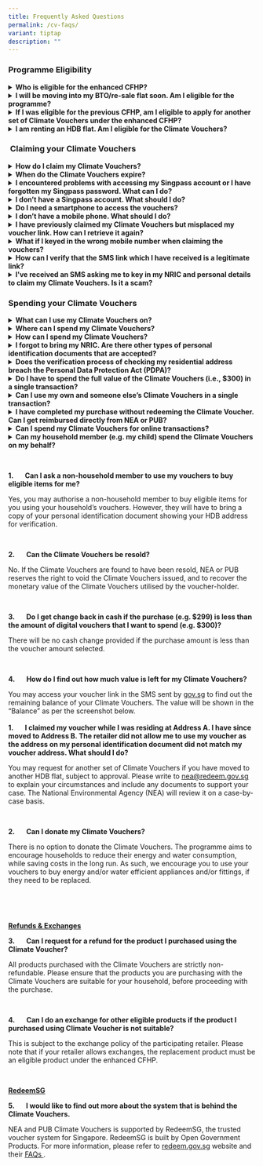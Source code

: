 ```yaml
---
title: Frequently Asked Questions
permalink: /cv-faqs/
variant: tiptap
description: ""
---
```

<h3>Programme Eligibility</h3>
<div data-type="detailGroup" class="isomer-accordion isomer-accordion-white">
<details class="isomer-details">
<summary><strong>Who is eligible for the enhanced CFHP?</strong>
</summary>
<div data-type="detailsContent" class="isomer-details-content">
<p>Each HDB household is only entitled to one set of vouchers. To be eligible
for the enhanced CFHP vouchers, the following needs to be met :</p>
<ul data-tight="true" class="tight">
<li>
<p>You are a Singapore Citizen or Permanent Resident, and &nbsp;&nbsp;&nbsp;&nbsp;&nbsp;&nbsp;&nbsp;&nbsp;&nbsp;&nbsp;</p>
</li>
<li>
<p>Your residential address is registered at an HDB flat.</p>
</li>
</ul>
</div>
</details>
<details class="isomer-details">
<summary><strong>I will be moving into my BTO/re-sale flat soon. Am I eligible for the programme?</strong>
</summary>
<div data-type="detailsContent" class="isomer-details-content">
<p>Yes, all new HDB flat homeowners are eligible for the vouchers during
the length of the programme (i.e., before 31 December 2027). You may claim
your vouchers once your official registered address for your new flat address
has been reflected in Singpass.</p>
</div>
</details>
<details class="isomer-details">
<summary><strong>If I was eligible for the previous CFHP, am I eligible to apply for another set of Climate Vouchers under the enhanced CFHP?</strong>
</summary>
<div data-type="detailsContent" class="isomer-details-content">
<p>All HDB households are eligible for the new Climate Vouchers under the
enhanced CFHP. You may claim a new set of vouchers at <a href="http://go.gov.sg/cv-claim" rel="noopener noreferrer nofollow" target="_blank"><u>go.gov.sg/cv-claim</u></a> regardless
of whether you have redeemed Climate Vouchers under the previous CFHP.
The enhanced CFHP vouchers will be available from 15 April 2024, and expire
on 31 December 2027. The previous round of CFHP vouchers expired on 20
March 2024.</p>
</div>
</details>
<details class="isomer-details">
<summary><strong>I am renting an HDB flat. Am I eligible for the Climate Vouchers?</strong>
</summary>
<div data-type="detailsContent" class="isomer-details-content">
<p>Singapore Citizens or Permanent Residents whose addresses are registered
at an HDB flat are eligible to claim Climate Vouchers under the enhanced
CFHP. As each eligible household is entitled to one set of Climate Vouchers,
flat owners and their tenants should reach an agreement on who should claim
the vouchers. For further clarification, please contact <a href="mailto:nea@redeem.gov.sg" rel="noopener noreferrer nofollow" target="_blank"><u>nea@redeem.gov.sg</u></a>.</p>
</div>
</details>
</div>
<h3>&nbsp;Claiming your Climate Vouchers</h3>
<div data-type="detailGroup" class="isomer-accordion isomer-accordion-white">
<details class="isomer-details">
<summary><strong>How do I claim my Climate Vouchers?</strong>
</summary>
<div data-type="detailsContent" class="isomer-details-content">
<p>Please note that only one member needs to claim the Climate Vouchers on
behalf of the entire household. You may forward the unique SMS link to
share the vouchers with your household members.</p>
<p>a) Visit <a rel="noopener noreferrer nofollow" target="_blank">go.gov.sg/cv-claim</a> and
tap on Climate Vouchers.</p>
<p>b) Login with Singpass.&nbsp;&nbsp;&nbsp;&nbsp;</p>
<p>c) Receive an SMS from gov.sg which will contain a unique link to your
Climate Vouchers.&nbsp;&nbsp;&nbsp;&nbsp;&nbsp;</p>
<p></p>
<p>Please refer to the <a href="https://www.climate-friendly-households.gov.sg/claim-spend-eng" rel="noopener noreferrer nofollow" target="_blank">step-by-step guide</a> on
how to claim and spend the $300 Climate Vouchers.</p>
</div>
</details>
<details class="isomer-details">
<summary><strong>When do the Climate Vouchers expire?</strong>
</summary>
<div data-type="detailsContent" class="isomer-details-content">
<p>The Climate Vouchers will expire on 31 December 2027.</p>
</div>
</details>
<details class="isomer-details">
<summary><strong>I encountered problems with accessing my Singpass account or I have forgotten my Singpass password. What can I do?</strong>
</summary>
<div data-type="detailsContent" class="isomer-details-content">
<p>Please refer to the following link for a list of <a href="https://www.singpass.gov.sg/main/html/faq.html" rel="noopener noreferrer nofollow" target="_blank">Frequently Asked Questions on Singpass</a>.</p>
</div>
</details>
<details class="isomer-details">
<summary><strong>I don’t have a Singpass account. What should I do?</strong>
</summary>
<div data-type="detailsContent" class="isomer-details-content">
<p>Please refer to the <a href="https://www.singpass.gov.sg/main/html/faq.html" rel="noopener noreferrer nofollow" target="_blank">Frequently Asked Questions</a> on
Singpass.</p>
<p></p>
<p>Information on where you can get help to register for a Singpass account
can be found under Getting Started &gt;&gt; About Singpass &gt;&gt; Where
can I get help?</p>
</div>
</details>
<details class="isomer-details">
<summary><strong>Do I need a smartphone to access the vouchers?</strong>
</summary>
<div data-type="detailsContent" class="isomer-details-content">
<p>Yes, you need a smartphone with basic internet access.</p>
</div>
</details>
<details class="isomer-details">
<summary><strong>I don’t have a mobile phone. What should I do?</strong>
</summary>
<div data-type="detailsContent" class="isomer-details-content">
<p>If you do not have a mobile phone, please request a household member to
claim the vouchers on behalf of your household.</p>
<p>If you do not have a smartphone and/or is unable to access your Singpass,
and would like to have paper vouchers instead, please submit your request
via this <a href="https://form.gov.sg/65faa8c24a44f5816ca73cef" rel="noopener noreferrer nofollow" target="_blank">form</a>.
We seek your understanding that the waiting time can be up to 6 weeks due
to the high volume of requests.&nbsp;&nbsp;&nbsp;&nbsp;&nbsp;</p>
</div>
</details>
<details class="isomer-details">
<summary><strong>I have previously claimed my Climate Vouchers but misplaced my voucher link. How can I retrieve it again?</strong>
</summary>
<div data-type="detailsContent" class="isomer-details-content">
<p>To retrieve the voucher link for your Climate Vouchers, please visit
<a rel="noopener noreferrer nofollow" target="_blank">go.gov.sg/cv-claim</a>and log in with Singpass again. You will be able
to get your unique voucher link sent via an SMS from <a rel="noopener noreferrer nofollow" target="_blank">gov.sg</a>.</p>
</div>
</details>
<details class="isomer-details">
<summary><strong>What if I keyed in the wrong mobile number when claiming the vouchers?</strong>
</summary>
<div data-type="detailsContent" class="isomer-details-content">
<p>You will be required to verify your mobile number via an SMS One Time
Password (OTP) when claiming your Climate Vouchers. If you keyed in the
wrong mobile number, simply return to the previous page to key in your
mobile number again.</p>
<p>The SMS containing the voucher link unique to your household will only
be sent after mobile number verification, which helps to ensure that vouchers
are not sent to the wrong mobile number.</p>
</div>
</details>
<details class="isomer-details">
<summary><strong>How can I verify that the SMS link which I have received is a legitimate link?</strong>
</summary>
<div data-type="detailsContent" class="isomer-details-content">
<p>An SMS with your unique voucher link will only be sent to your mobile
number upon you claiming the vouchers.</p>
<p>The SMS can be identified by the sender name “<a rel="noopener noreferrer nofollow" target="_blank">gov.sg</a>”.
Please also check that your unique voucher link starts with the following
prefix, “<a rel="noopener noreferrer nofollow" target="_blank">voucher.redeem.gov.sg</a>”.
Do not trust vouchers starting with other prefixes.</p>
<p></p>
<p>A sample of the SMS sent from <a rel="noopener noreferrer nofollow" target="_blank">gov.sg</a>.
Only trust SMSes from <a rel="noopener noreferrer nofollow" target="_blank">gov.sg</a> that
follow this format.</p>
<div class="isomer-image-wrapper">
<img style="width: 40%;" height="auto" width="100%" alt="" src="/images/ECFHP   EN/.png">
</div>
</div>
</details>
<details class="isomer-details">
<summary><strong>I’ve received an SMS asking me to key in my NRIC and personal details to claim my Climate Vouchers. Is it a scam?</strong>
</summary>
<div data-type="detailsContent" class="isomer-details-content">
<p>NEA, PUB and &nbsp;RedeemSG will never send any SMS asking for your personal
information or banking details to claim your Climate Vouchers. If you receive
such an SMS, please do not click on the link or reply.</p>
<p>If you detect any suspicious messages relating to RedeemSG or Climate
Vouchers, please contact NEA at 6225 5632, or submit the information online
at <a rel="noopener noreferrer nofollow" target="_blank">https://www.police.gov.sg/I-Witness</a> or
call 1800 255 0000 to make a police report.</p>
</div>
</details>
</div>
<p></p>
<h3>Spending your Climate Vouchers</h3>
<div data-type="detailGroup" class="isomer-accordion isomer-accordion-white">
<details class="isomer-details">
<summary><strong>What can I use my Climate Vouchers on?</strong>
</summary>
<div data-type="detailsContent" class="isomer-details-content">
<p>The Climate Vouchers can be used to purchase 10 types of energy- and water-efficient
household products. These includes Refrigerators (3-ticks and above), Air
conditioners (5-ticks and above), Direct current fans, LED lights (2-ticks
and above), Washing machines (4-ticks), Water closets (3-ticks), Sink/Bib
taps and mixers (3-ticks), Basin taps and mixers (3-ticks).</p>
<p>Click <a href="https://www.climate-friendly-households.gov.sg/cv-products" rel="noopener noreferrer nofollow" target="_blank">here</a> to
find out more.</p>
</div>
</details>
<details class="isomer-details">
<summary><strong>Where can I spend my Climate Vouchers?</strong>
</summary>
<div data-type="detailsContent" class="isomer-details-content">
<p>You can spend your Climate Vouchers on eligible items at any participating
retail store. You may refer to the full list of participating retailers
<a href="https://www.climate-friendly-households.gov.sg/cv-spend" rel="noopener noreferrer nofollow" target="_blank">here</a>.</p>
</div>
</details>
<details class="isomer-details">
<summary><strong>How can I spend my Climate Vouchers?</strong>
</summary>
<div data-type="detailsContent" class="isomer-details-content">
<p>Tap on your unique voucher link from the SMS sent by gov.sg</p>
<ol data-tight="true" class="tight">
<li>
<p>Show the cashier any proof of the residential address that was used to
claim the vouchers. The address displayed on the voucher should match the
address displayed on the proof (e.g.NRIC).</p>
</li>
<li>
<p>Choose the voucher amount you want to spend and show the QR code to the
cashier for scanning.</p>
</li>
</ol>
<p></p>
<p><em>Vouchers can only be spent on eligible items.</em>
</p>
<p><em>Please refer to the </em><a href="https://www.climate-friendly-households.gov.sg/claim-spend-eng" rel="noopener noreferrer nofollow" target="_blank">step-by-step guide</a>  <em>on how to claim and spend the $300 Climate Vouchers.&nbsp;&nbsp;&nbsp;&nbsp;</em>
</p>
</div>
</details>
<details class="isomer-details">
<summary><strong>I forgot to bring my NRIC. Are there other types of personal identification documents that are accepted?</strong>
</summary>
<div data-type="detailsContent" class="isomer-details-content">
<p>You may show the retailer your digital NRIC through the Singpass mobile
app, or any recent utility bills or documents that show both your name
and registered residential address. The address displayed on the voucher
should match the address displayed on your digital NRIC, or bills/documents.</p>
</div>
</details>
<details class="isomer-details">
<summary><strong>Does the verification process of checking my residential address breach the Personal Data Protection Act (PDPA)?</strong>
</summary>
<div data-type="detailsContent" class="isomer-details-content">
<p>No, this step of checking your NRIC does not violate the PDPA, as it is
required for verification purposes only, and not for sharing or marketing
purposes. We seek your cooperation to allow the retail staff to check the
address on your personal identification documents against the address on
your voucher.</p>
<p>Please ensure that the retailer does not take a photo or photocopy of
your NRIC or any other personal identification document, and that the NRIC
or any other personal identification document is returned to you immediately
after verification.</p>
</div>
</details>
<details class="isomer-details">
<summary><strong>Do I have to spend the full value of the Climate Vouchers (i.e., $300) in a single transaction?</strong>
</summary>
<div data-type="detailsContent" class="isomer-details-content">
<p>No. Each set of Climate Vouchers comes in multiple denominations ($2,
$5, $10, $50) adding up to $300. You may select the voucher amount you
would like to spend. For example, you can spend $30 worth of Climate Vouchers
on eligible LED lights today and use the remaining $270 at a later date
on another eligible product.</p>
</div>
</details>
<details class="isomer-details">
<summary><strong>Can I use my own and someone else’s Climate Vouchers in a single transaction?</strong>
</summary>
<div data-type="detailsContent" class="isomer-details-content">
<p>Multiple Climate Vouchers across households cannot be combined in a single
transaction.</p>
</div>
</details>
<details class="isomer-details">
<summary><strong>I have completed my purchase without redeeming the Climate Voucher. Can I get reimbursed directly from NEA or PUB?</strong>
</summary>
<div data-type="detailsContent" class="isomer-details-content">
<p>Only participating merchants can accept the Climate Vouchers. NEA/PUB
does not reimburse residents for vouchers that are not redeemed<strong>.</strong>
</p>
</div>
</details>
<details class="isomer-details">
<summary><strong>Can I spend my Climate Vouchers for online transactions?</strong>&nbsp;&nbsp;&nbsp;&nbsp;</summary>
<div data-type="detailsContent" class="isomer-details-content">
<p>The Climate Vouchers are only accepted in-store through physical payment.
Climate Vouchers cannot be used for in-app or online transactions.</p>
</div>
</details>
<details class="isomer-details">
<summary><strong>Can my household member (e.g. my child) spend the Climate Vouchers on my behalf?</strong>
</summary>
<div data-type="detailsContent" class="isomer-details-content">
<p>Yes. You may share your unique voucher link with your household members,
by clicking on&nbsp;“Info &amp; help”, followed by “Share your vouchers”.
You can also forward the voucher link SMS from gov.sg to your household
members directly. However, please be careful when sharing your unique voucher
link with others as anyone with access to the link may be able to spend
the vouchers. We seek your understanding that there will be no reinstatement
made for vouchers that were shared erroneously.</p>
<p>a)&nbsp;&nbsp;&nbsp;&nbsp;&nbsp;&nbsp; If your family member lives with
you, they can produce their own NRIC or any document showing their HDB
residential address to the retail staff at the point of purchase.</p>
<p>b)&nbsp;&nbsp;&nbsp;&nbsp;&nbsp; If your family member does not live with
you, they will have to produce a copy of your personal identification document
(showing your HDB address) to the retail assistant at the point of purchase.</p>
<p></p>
<div class="isomer-image-wrapper">
<img style="width: 100%" height="auto" width="100%" alt="" src="/images/ECFHP   EN/Screenshot_2024_03_28_at_11_41_47_PM.png">
</div>
</div>
</details>
</div>
<p></p>
<p></p>
<p>&nbsp;</p>
<p></p>
<p></p>
<p><strong>1.&nbsp;&nbsp;&nbsp;&nbsp;&nbsp;&nbsp; Can I ask a non-household member to use my vouchers to buy eligible items for me?</strong>
</p>
<p>Yes, you may authorise a non-household member to buy eligible items for
you using your household’s vouchers. However, they will have to bring a
copy of your personal identification document showing your HDB address
for verification.</p>
<p><strong>&nbsp;</strong>
</p>
<p><strong>2.&nbsp;&nbsp;&nbsp;&nbsp;&nbsp;&nbsp; Can the Climate Vouchers be resold?</strong>
</p>
<p>No. If the Climate Vouchers are found to have been resold, NEA or PUB
reserves the right to void the Climate Vouchers issued, and to recover
the monetary value of the Climate Vouchers utilised by the voucher-holder.</p>
<p>&nbsp;</p>
<p><strong>3.&nbsp;&nbsp;&nbsp;&nbsp;&nbsp;&nbsp; Do I get change back in cash if the purchase (e.g. $299) is less than the amount of digital vouchers that I want to spend (e.g. $300)?</strong>
</p>
<p>There will be no cash change provided if the purchase amount is less than
the voucher amount selected.</p>
<p><strong>&nbsp;</strong>
</p>
<p><strong>4.&nbsp;&nbsp;&nbsp;&nbsp;&nbsp;&nbsp; How do I find out how much value is left for my Climate Vouchers?</strong>
</p>
<p>You may access your voucher link in the SMS sent by <a href="http://gov.sg" rel="noopener noreferrer nofollow" target="_blank">gov.sg</a> to find
out the remaining balance of your Climate Vouchers. The value will be shown
in the “Balance” as per the screenshot below.
<br>
<br><strong>1.&nbsp;&nbsp;&nbsp;&nbsp;&nbsp;&nbsp; I claimed my voucher while I was residing at Address A. I have since moved to Address B. The retailer did not allow me to use my voucher as the address on my personal identification document did not match my voucher address. What should I do?</strong>
</p>
<p>You may request for another set of Climate Vouchers if you have moved
to another HDB flat, subject to approval. Please write to <a href="mailto:nea@redeem.gov.sg" rel="noopener noreferrer nofollow" target="_blank"><u>nea@redeem.gov.sg</u></a> to
explain your circumstances and include any documents to support your case.
The National Environmental Agency (NEA) will review it on a case-by-case
basis.</p>
<p>&nbsp;</p>
<p><strong>2.&nbsp;&nbsp;&nbsp;&nbsp;&nbsp;&nbsp; Can I donate my Climate Vouchers?</strong>&nbsp;&nbsp;&nbsp;&nbsp;
&nbsp;&nbsp;&nbsp;&nbsp;&nbsp;</p>
<p>There is no option to donate the Climate Vouchers. The programme aims
to encourage households to reduce their energy and water consumption, while
saving costs in the long run. As such, we encourage you to use your vouchers
to buy energy and/or water efficient appliances and/or fittings, if they
need to be replaced.</p>
<p>&nbsp;</p>
<p>&nbsp;</p>
<p><strong><u>Refunds &amp; Exchanges</u></strong>
</p>
<p><strong>3.&nbsp;&nbsp;&nbsp;&nbsp;&nbsp;&nbsp; Can I request for a refund for the product I purchased using the Climate Voucher?</strong>
</p>
<p>All products purchased with the Climate Vouchers are strictly non-refundable.
Please ensure that the products you are purchasing with the Climate Vouchers
are suitable for your household, before proceeding with the purchase.</p>
<p><strong>&nbsp;</strong>
</p>
<p><strong>4.&nbsp;&nbsp;&nbsp;&nbsp;&nbsp;&nbsp; Can I do an exchange for other eligible products if the product I purchased using Climate Voucher is not suitable?</strong>
</p>
<p>This is subject to the exchange policy of the participating retailer.
Please note that if your retailer allows exchanges, the replacement product
must be an eligible product under the enhanced CFHP.</p>
<p>&nbsp;</p>
<p><strong><u>RedeemSG</u></strong>
</p>
<p><strong>5.&nbsp;&nbsp;&nbsp;&nbsp;&nbsp;&nbsp; I would like to find out more about the system that is behind the Climate Vouchers.</strong>
</p>
<p>NEA and PUB Climate Vouchers is supported by RedeemSG, the trusted voucher
system for Singapore. RedeemSG is built by Open Government Products. For
more information, please refer to <a href="http://redeem.gov.sg" rel="noopener noreferrer nofollow" target="_blank"><u>redeem.gov.sg</u></a> website and their
<a href="https://redeem.gov.sg/faq.html" rel="noopener noreferrer nofollow" target="_blank"><u>FAQs</u> 
</a>.</p>
<p></p>